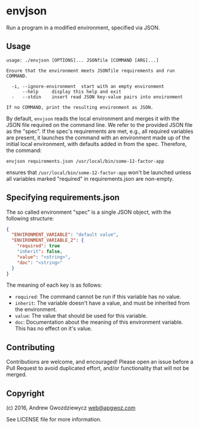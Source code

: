 # envjson

Run a program in a modified environment, specified via JSON.

## Usage

```
usage: ./envjson [OPTIONS]... JSONfile [COMMAND [ARG]...]

Ensure that the environment meets JSONfile requirements and run COMMAND.

  -i, --ignore-environment  start with an empty environment
      --help     display this help and exit
  -   --stdin    insert read JSON key-value pairs into environment

If no COMMAND, print the resulting environment as JSON.
```

By default, `envjson` reads the local environment and merges it with
the JSON file required on the command line. We refer to the provided
JSON file as the "spec". If the spec's requirements are met, e.g., all
required variables are present, it launches the command with an
environment made up of the initial local environment, with defaults
added in from the spec. Therefore, the command:

`envjson requirements.json /usr/local/bin/some-12-factor-app`

ensures that `/usr/local/bin/some-12-factor-app` won't be launched
unless all variables marked "required" in requirements.json are
non-empty.

## Specifying requirements.json

The so called environment "spec" is a single JSON object, with the
following structure:

```json
{
  "ENVIRONMENT_VARIABLE": "default value",
  "ENVIRONMENT_VARIABLE_2": {
    "required": true
    "inherit": false,
    "value": "<string>",
    "doc": "<string>"
  }
}
```

The meaning of each key is as follows:

* `required`: The command cannot be run if this variable has no value.
* `inherit`: The variable doesn't have a value, and must be inherited
  from the environment.
* `value`: The value that should be used for this variable.
* `doc`: Documentation about the meaning of this environment
  variable. This has no effect on it's value.

## Contributing

Contributions are welcome, and encouraged! Please open an issue before
a Pull Request to avoid duplicated effort, and/or functionality that
will not be merged.

## Copyright

(c) 2016, Andrew Gwozdziewycz <web@apgwoz.com>

See LICENSE file for more information.
